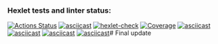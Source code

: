 ### Hexlet tests and linter status:
[![Actions Status](https://github.com/Gera-Bukhman/frontend-project-46/actions/workflows/hexlet-check.yml/badge.svg)](https://github.com/Gera-Bukhman/frontend-project-46/actions)
[![asciicast](https://asciinema.org/a/cc9yaql5seSaYQso5oW1ILAMf.svg)](https://asciinema.org/a/cc9yaql5seSaYQso5oW1ILAMf)
[![hexlet-check](https://github.com/Gera-Bukhman/frontend-project-46/actions/workflows/hexlet-check.yml/badge.svg)](https://github.com/Gera-Bukhman/frontend-project-46/actions/workflows/hexlet-check.yml)
[![Coverage](https://sonarcloud.io/api/project_badges/measure?project=Gera-Bukhman_frontend-project-46&metric=coverage)](https://sonarcloud.io/summary/new_code?id=Gera-Bukhman_frontend-project-46)
[![asciicast](https://asciinema.org/a/IuKlQmC01ipYUkanneybESmlL.svg)](https://asciinema.org/a/IuKlQmC01ipYUkanneybESmlL)
[![asciicast](https://asciinema.org/a/yNxmPhkacQtNgyc9kq5z55dni.svg)](https://asciinema.org/a/yNxmPhkacQtNgyc9kq5z55dni)
[![asciicast](https://asciinema.org/a/ZDYJjjVZvJTso0EFliPirVXsr.svg)](https://asciinema.org/a/ZDYJjjVZvJTso0EFliPirVXsr)
[![asciicast](https://asciinema.org/a/I150l844zkY0m4zmWDoKVesw5.svg)](https://asciinema.org/a/I150l844zkY0m4zmWDoKVesw5)# Final update

 
